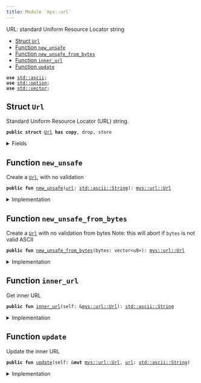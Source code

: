 ```yaml
---
title: Module `mys::url`
---
```


URL: standard Uniform Resource Locator string


-  [Struct `Url`](#mys_url_Url)
-  [Function `new_unsafe`](#mys_url_new_unsafe)
-  [Function `new_unsafe_from_bytes`](#mys_url_new_unsafe_from_bytes)
-  [Function `inner_url`](#mys_url_inner_url)
-  [Function `update`](#mys_url_update)


<pre><code><b>use</b> <a href="../std/ascii.md#std_ascii">std::ascii</a>;
<b>use</b> <a href="../std/option.md#std_option">std::option</a>;
<b>use</b> <a href="../std/vector.md#std_vector">std::vector</a>;
</code></pre>



<a name="mys_url_Url"></a>

## Struct `Url`

Standard Uniform Resource Locator (URL) string.


<pre><code><b>public</b> <b>struct</b> <a href="../mys/url.md#mys_url_Url">Url</a> <b>has</b> <b>copy</b>, drop, store
</code></pre>



<details>
<summary>Fields</summary>


<dl>
<dt>
<code><a href="../mys/url.md#mys_url">url</a>: <a href="../std/ascii.md#std_ascii_String">std::ascii::String</a></code>
</dt>
<dd>
</dd>
</dl>


</details>

<a name="mys_url_new_unsafe"></a>

## Function `new_unsafe`

Create a <code><a href="../mys/url.md#mys_url_Url">Url</a></code>, with no validation


<pre><code><b>public</b> <b>fun</b> <a href="../mys/url.md#mys_url_new_unsafe">new_unsafe</a>(<a href="../mys/url.md#mys_url">url</a>: <a href="../std/ascii.md#std_ascii_String">std::ascii::String</a>): <a href="../mys/url.md#mys_url_Url">mys::url::Url</a>
</code></pre>



<details>
<summary>Implementation</summary>


<pre><code><b>public</b> <b>fun</b> <a href="../mys/url.md#mys_url_new_unsafe">new_unsafe</a>(<a href="../mys/url.md#mys_url">url</a>: String): <a href="../mys/url.md#mys_url_Url">Url</a> {
    <a href="../mys/url.md#mys_url_Url">Url</a> { <a href="../mys/url.md#mys_url">url</a> }
}
</code></pre>



</details>

<a name="mys_url_new_unsafe_from_bytes"></a>

## Function `new_unsafe_from_bytes`

Create a <code><a href="../mys/url.md#mys_url_Url">Url</a></code> with no validation from bytes
Note: this will abort if <code>bytes</code> is not valid ASCII


<pre><code><b>public</b> <b>fun</b> <a href="../mys/url.md#mys_url_new_unsafe_from_bytes">new_unsafe_from_bytes</a>(bytes: vector&lt;u8&gt;): <a href="../mys/url.md#mys_url_Url">mys::url::Url</a>
</code></pre>



<details>
<summary>Implementation</summary>


<pre><code><b>public</b> <b>fun</b> <a href="../mys/url.md#mys_url_new_unsafe_from_bytes">new_unsafe_from_bytes</a>(bytes: vector&lt;u8&gt;): <a href="../mys/url.md#mys_url_Url">Url</a> {
    <b>let</b> <a href="../mys/url.md#mys_url">url</a> = bytes.to_ascii_string();
    <a href="../mys/url.md#mys_url_Url">Url</a> { <a href="../mys/url.md#mys_url">url</a> }
}
</code></pre>



</details>

<a name="mys_url_inner_url"></a>

## Function `inner_url`

Get inner URL


<pre><code><b>public</b> <b>fun</b> <a href="../mys/url.md#mys_url_inner_url">inner_url</a>(self: &<a href="../mys/url.md#mys_url_Url">mys::url::Url</a>): <a href="../std/ascii.md#std_ascii_String">std::ascii::String</a>
</code></pre>



<details>
<summary>Implementation</summary>


<pre><code><b>public</b> <b>fun</b> <a href="../mys/url.md#mys_url_inner_url">inner_url</a>(self: &<a href="../mys/url.md#mys_url_Url">Url</a>): String {
    self.<a href="../mys/url.md#mys_url">url</a>
}
</code></pre>



</details>

<a name="mys_url_update"></a>

## Function `update`

Update the inner URL


<pre><code><b>public</b> <b>fun</b> <a href="../mys/url.md#mys_url_update">update</a>(self: &<b>mut</b> <a href="../mys/url.md#mys_url_Url">mys::url::Url</a>, <a href="../mys/url.md#mys_url">url</a>: <a href="../std/ascii.md#std_ascii_String">std::ascii::String</a>)
</code></pre>



<details>
<summary>Implementation</summary>


<pre><code><b>public</b> <b>fun</b> <a href="../mys/url.md#mys_url_update">update</a>(self: &<b>mut</b> <a href="../mys/url.md#mys_url_Url">Url</a>, <a href="../mys/url.md#mys_url">url</a>: String) {
    self.<a href="../mys/url.md#mys_url">url</a> = <a href="../mys/url.md#mys_url">url</a>;
}
</code></pre>



</details>

